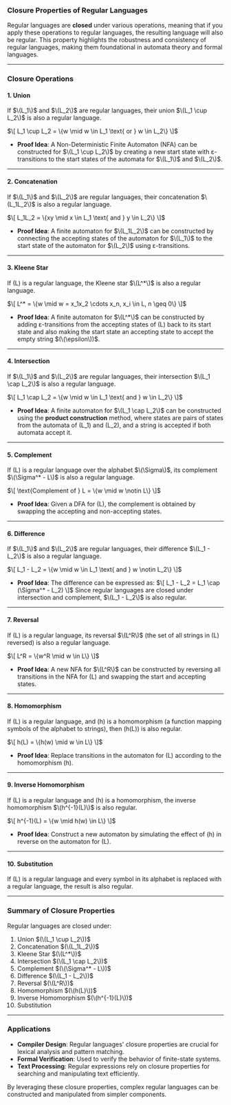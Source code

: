 ### **Closure Properties of Regular Languages**

Regular languages are **closed** under various operations, meaning that if you apply these operations to regular languages, the resulting language will also be regular. This property highlights the robustness and consistency of regular languages, making them foundational in automata theory and formal languages.

---

### **Closure Operations**

#### **1. Union**
If $\(L_1\)$ and $\(L_2\)$ are regular languages, their union $\(L_1 \cup L_2\)$ is also a regular language.

$\[
L_1 \cup L_2 = \{w \mid w \in L_1 \text{ or } w \in L_2\}
\]$

- **Proof Idea**: 
  A Non-Deterministic Finite Automaton (NFA) can be constructed for $\(L_1 \cup L_2\)$ by creating a new start state with ε-transitions to the start states of the automata for $\(L_1\)$ and $\(L_2\)$.

---

#### **2. Concatenation**
If $\(L_1\)$ and $\(L_2\)$ are regular languages, their concatenation $\(L_1L_2\)$ is also a regular language.

$\[
L_1L_2 = \{xy \mid x \in L_1 \text{ and } y \in L_2\}
\]$

- **Proof Idea**: 
  A finite automaton for $\(L_1L_2\)$ can be constructed by connecting the accepting states of the automaton for $\(L_1\)$ to the start state of the automaton for $\(L_2\)$ using ε-transitions.

---

#### **3. Kleene Star**
If \(L\) is a regular language, the Kleene star $\(L^*\)$ is also a regular language.

$\[
L^* = \{w \mid w = x_1x_2 \cdots x_n, x_i \in L, n \geq 0\}
\]$

- **Proof Idea**: 
  A finite automaton for $\(L^*\)$ can be constructed by adding ε-transitions from the accepting states of \(L\) back to its start state and also making the start state an accepting state to accept the empty string $(\(\epsilon\))$.

---

#### **4. Intersection**
If $\(L_1\)$ and $\(L_2\)$ are regular languages, their intersection $\(L_1 \cap L_2\)$ is also a regular language.

$\[
L_1 \cap L_2 = \{w \mid w \in L_1 \text{ and } w \in L_2\}
\]$

- **Proof Idea**: 
  A finite automaton for $\(L_1 \cap L_2\)$ can be constructed using the **product construction** method, where states are pairs of states from the automata of \(L_1\) and \(L_2\), and a string is accepted if both automata accept it.

---

#### **5. Complement**
If \(L\) is a regular language over the alphabet $\(\Sigma\)$, its complement $\(\Sigma^* - L\)$ is also a regular language.

$\[
\text{Complement of } L = \{w \mid w \notin L\}
\]$

- **Proof Idea**: 
  Given a DFA for \(L\), the complement is obtained by swapping the accepting and non-accepting states.

---

#### **6. Difference**
If $\(L_1\)$ and $\(L_2\)$ are regular languages, their difference $\(L_1 - L_2\)$ is also a regular language.

$\[
L_1 - L_2 = \{w \mid w \in L_1 \text{ and } w \notin L_2\}
\]$

- **Proof Idea**: 
  The difference can be expressed as:
  $\[
  L_1 - L_2 = L_1 \cap (\Sigma^* - L_2)
  \]$
  Since regular languages are closed under intersection and complement, $\(L_1 - L_2\)$ is also regular.

---

#### **7. Reversal**
If \(L\) is a regular language, its reversal $\(L^R\)$ (the set of all strings in \(L\) reversed) is also a regular language.

$\[
L^R = \{w^R \mid w \in L\}
\]$

- **Proof Idea**: 
  A new NFA for $\(L^R\)$ can be constructed by reversing all transitions in the NFA for \(L\) and swapping the start and accepting states.

---

#### **8. Homomorphism**
If \(L\) is a regular language, and \(h\) is a homomorphism (a function mapping symbols of the alphabet to strings), then \(h(L)\) is also regular.

$\[
h(L) = \{h(w) \mid w \in L\}
\]$

- **Proof Idea**: 
  Replace transitions in the automaton for \(L\) according to the homomorphism \(h\).

---

#### **9. Inverse Homomorphism**
If \(L\) is a regular language and \(h\) is a homomorphism, the inverse homomorphism $\(h^{-1}(L)\)$ is also regular.

$\[
h^{-1}(L) = \{w \mid h(w) \in L\}
\]$

- **Proof Idea**: 
  Construct a new automaton by simulating the effect of \(h\) in reverse on the automaton for \(L\).

---

#### **10. Substitution**
If \(L\) is a regular language and every symbol in its alphabet is replaced with a regular language, the result is also regular.

---

### **Summary of Closure Properties**

Regular languages are closed under:

1. Union $(\(L_1 \cup L_2\))$
2. Concatenation $(\(L_1L_2\))$
3. Kleene Star $(\(L^*\))$
4. Intersection $(\(L_1 \cap L_2\))$
5. Complement $(\(\Sigma^* - L\))$
6. Difference $(\(L_1 - L_2\))$
7. Reversal $(\(L^R\))$
8. Homomorphism $(\(h(L)\))$
9. Inverse Homomorphism $(\(h^{-1}(L)\))$
10. Substitution

---

### **Applications**
- **Compiler Design**: Regular languages' closure properties are crucial for lexical analysis and pattern matching.
- **Formal Verification**: Used to verify the behavior of finite-state systems.
- **Text Processing**: Regular expressions rely on closure properties for searching and manipulating text efficiently.

By leveraging these closure properties, complex regular languages can be constructed and manipulated from simpler components.

